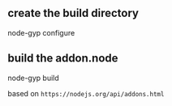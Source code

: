 
## create the build directory
node-gyp configure

## build the addon.node
node-gyp build

based on 
```https://nodejs.org/api/addons.html```

